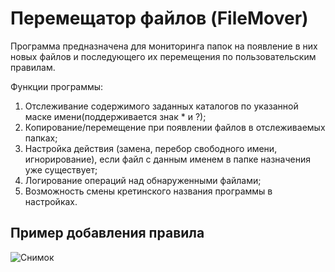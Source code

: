 # Перемещатор файлов (FileMover)
Программа предназначена для мониторинга папок на появление в них новых файлов и последующего их перемещения по пользовательским правилам.

Функции программы:
1. Отслеживание содержимого заданных каталогов по указанной маске имени(поддерживается знак * и ?);
3. Копирование/перемещение при появлении файлов в отслеживаемых папках;
4. Настройка действия (замена, перебор свободного имени, игнорирование), если файл с данным именем в папке назначения уже существует;
5. Логирование операций над обнаруженными файлами;
6. Возможность смены кретинского названия программы в настройках.


## Пример добавления правила
![Снимок](https://user-images.githubusercontent.com/41264164/116609696-5ccd7500-a93d-11eb-95b1-a52812004a75.PNG)
